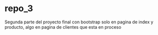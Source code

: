 # repo_3
Segunda parte del proyecto final 
con bootstrap solo en pagina de index y producto, 
 algo en pagina de clientes que esta en proceso 

